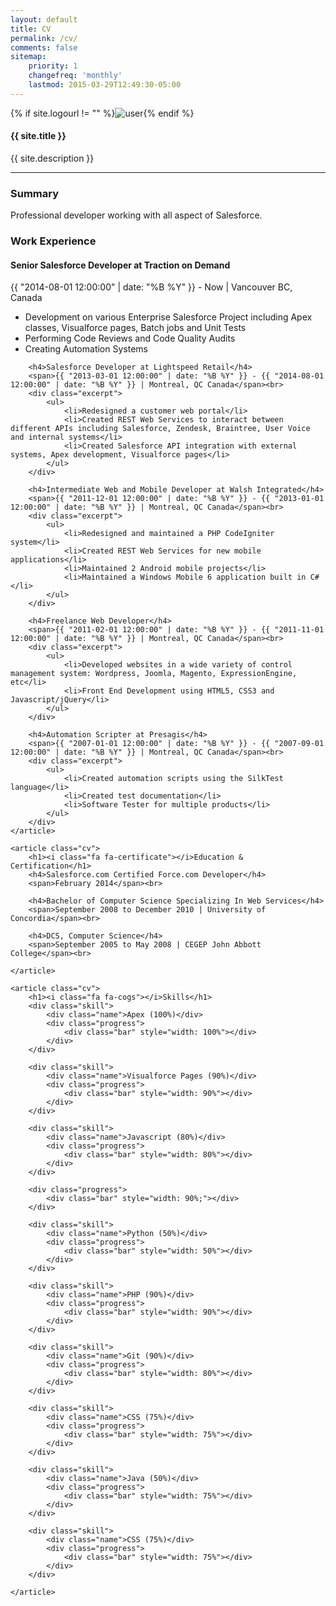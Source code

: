 ```yaml
---
layout: default
title: CV
permalink: /cv/
comments: false
sitemap:
    priority: 1
    changefreq: 'monthly'
    lastmod: 2015-03-29T12:49:30-05:00
---
```


<div class="profile">
	{% if site.logourl != "" %}<img src="{{ site.logourl }}" class="profileimage" alt="user">{% endif %}
	<h4>{{ site.title }}</h4>
	<p>{{ site.description }}</p>
	<hr>
</div>

<section class="posts wrapper">
	<article class="cv">
		<h1><i class="fa fa-cloud"></i>Summary</h1>
		<div class="excerpt">
			Professional developer working with all aspect of Salesforce.
		</div>
	</article>
	<article class="cv">
		<h1><i class="fa fa-briefcase"></i>Work Experience</h1>
		<h4>Senior Salesforce Developer at Traction on Demand</h4>
		<span>{{ "2014-08-01 12:00:00" | date: "%B %Y" }} - Now | Vancouver BC, Canada</span><br>
		<div class="excerpt">
			<ul>
				<li>Development on various Enterprise Salesforce Project including Apex classes, Visualforce pages, Batch jobs and Unit Tests</li>
				<li>Performing Code Reviews and Code Quality Audits</li>
				<li>Creating Automation Systems</li>
			</ul>
		</div>

		<h4>Salesforce Developer at Lightspeed Retail</h4>
		<span>{{ "2013-03-01 12:00:00" | date: "%B %Y" }} - {{ "2014-08-01 12:00:00" | date: "%B %Y" }} | Montreal, QC Canada</span><br>
		<div class="excerpt">
			<ul>
				<li>Redesigned a customer web portal</li>
				<li>Created REST Web Services to interact between different APIs including Salesforce, Zendesk, Braintree, User Voice and internal systems</li>
				<li>Created Salesforce API integration with external systems, Apex development, Visualforce pages</li>
			</ul>
		</div>	

		<h4>Intermediate Web and Mobile Developer at Walsh Integrated</h4>
		<span>{{ "2011-12-01 12:00:00" | date: "%B %Y" }} - {{ "2013-01-01 12:00:00" | date: "%B %Y" }} | Montreal, QC Canada</span><br>
		<div class="excerpt">
			<ul>
				<li>Redesigned and maintained a PHP CodeIgniter system</li>
				<li>Created REST Web Services for new mobile applications</li>
				<li>Maintained 2 Android mobile projects</li>
				<li>Maintained a Windows Mobile 6 application built in C#</li>
			</ul>
		</div>

		<h4>Freelance Web Developer</h4>
		<span>{{ "2011-02-01 12:00:00" | date: "%B %Y" }} - {{ "2011-11-01 12:00:00" | date: "%B %Y" }} | Montreal, QC Canada</span><br>
		<div class="excerpt">
			<ul>
				<li>Developed websites in a wide variety of control management system: Wordpress, Joomla, Magento, ExpressionEngine, etc</li>
				<li>Front End Development using HTML5, CSS3 and Javascript/jQuery</li>
			</ul>
		</div>

		<h4>Automation Scripter at Presagis</h4>
		<span>{{ "2007-01-01 12:00:00" | date: "%B %Y" }} - {{ "2007-09-01 12:00:00" | date: "%B %Y" }} | Montreal, QC Canada</span><br>
		<div class="excerpt">
			<ul>
				<li>Created automation scripts using the SilkTest language</li>
				<li>Created test documentation</li>
				<li>Software Tester for multiple products</li>
			</ul>
		</div>
	</article>

	<article class="cv">
		<h1><i class="fa fa-certificate"></i>Education & Certification</h1>
		<h4>Salesforce.com Certified Force.com Developer</h4>
		<span>February 2014</span><br>

		<h4>Bachelor of Computer Science Specializing In Web Services</h4>
		<span>September 2008 to December 2010 | University of Concordia</span><br>

		<h4>DCS, Computer Science</h4>
		<span>September 2005 to May 2008 | CEGEP John Abbott College</span><br>

	</article>
	
	<article class="cv">
		<h1><i class="fa fa-cogs"></i>Skills</h1>
		<div class="skill">
			<div class="name">Apex (100%)</div>
			<div class="progress">
				<div class="bar" style="width: 100%"></div>
			</div>
		</div>

		<div class="skill">
			<div class="name">Visualforce Pages (90%)</div>
			<div class="progress">
				<div class="bar" style="width: 90%"></div>
			</div>
		</div>

		<div class="skill">
			<div class="name">Javascript (80%)</div>
			<div class="progress">
				<div class="bar" style="width: 80%"></div>
			</div>
		</div>

		<div class="progress">
			<div class="bar" style="width: 90%;"></div>
		</div>

		<div class="skill">
			<div class="name">Python (50%)</div>
			<div class="progress">
				<div class="bar" style="width: 50%"></div>
			</div>
		</div>

		<div class="skill">
			<div class="name">PHP (90%)</div>
			<div class="progress">
				<div class="bar" style="width: 90%"></div>
			</div>
		</div>

		<div class="skill">
			<div class="name">Git (90%)</div>
			<div class="progress">
				<div class="bar" style="width: 80%"></div>
			</div>
		</div>

		<div class="skill">
			<div class="name">CSS (75%)</div>
			<div class="progress">
				<div class="bar" style="width: 75%"></div>
			</div>
		</div>

		<div class="skill">
			<div class="name">Java (50%)</div>
			<div class="progress">
				<div class="bar" style="width: 75%"></div>
			</div>
		</div>

		<div class="skill">
			<div class="name">CSS (75%)</div>
			<div class="progress">
				<div class="bar" style="width: 75%"></div>
			</div>
		</div>

	</article>
</section>